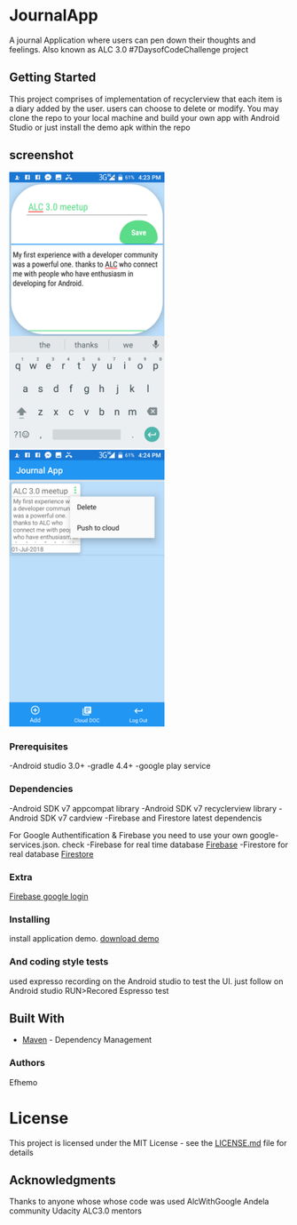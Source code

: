 # JournalApp
A journal Application where users can pen down their thoughts and feelings. Also known as ALC 3.0 #7DaysofCodeChallenge project

## Getting Started
This project comprises of implementation of recyclerview that each item is a diary added by the user. users can choose to delete or modify. You may clone the repo to your local machine and build your own app with Android Studio or just install the demo apk within the repo

## screenshot
<img src ="https://github.com/Efhemo/JournalApp/blob/master/app/image/Screenshot_20180701-162357.png" width="280"/>
<img src =https://github.com/Efhemo/JournalApp/blob/master/app/image/Screenshot_20180701-162407.png width="280"/>

### Prerequisites

-Android studio 3.0+
-gradle 4.4+
-google play service

### Dependencies

-Android SDK v7 appcompat library
-Android SDK v7 recyclerview library
-Android SDK v7 cardview
-Firebase and Firestore latest dependencis

For Google Authentification & Firebase you need to use your own google-services.json. check
-Firebase for real time database [Firebase](https://firebase.google.com/docs/auth/android/google-signin)
-Firestore for real database [Firestore](https://firebase.google.com/docs/firestore/query-data/get-data)

### Extra
[Firebase google login](https://www.youtube.com/watch?v=Duz_0XkWP2I)

### Installing

install application demo. 
[download demo](https://github.com/Efhemo/JournalApp/blob/d156fb47ef160f233b8effbe5b8103084dc44888/app/release/journal_app.apk)

### And coding style tests

used expresso recording on the Android studio to test the UI. 
just follow on Android studio RUN>Recored Espresso test

## Built With

* [Maven](https://maven.apache.org/) - Dependency Management

### Authors
Efhemo 

# License
This project is licensed under the MIT License - see the [LICENSE.md](https://github.com/Efhemo/JournalApp/blob/master/LICENSE) file for details

## Acknowledgments
Thanks to anyone whose whose code was used
AlcWithGoogle
Andela community
Udacity
ALC3.0 mentors
